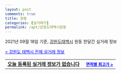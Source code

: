 ```yaml
---
layout: post
comments: true
title: 원동
categories: [실거래가]
permalink: /apt/강원도태백시원동
---
```


2021년 09월 18일 기준, <a href="/apt/강원도태백시">강원도태백시</a> 원동 한달간 실거래 정보

<a style="color: blue;" href="/apt/강원도태백시">< 강원도 태백시 전체 실거래 정보</a>
<!---- start ---->
<table>
  <tr>
    <td colspan="4" style="font-weight: bold;"><a href="/apt/강원도태백시원동{name_without_space}">오늘 등록된 실거래 정보가 없습니다</a> &nbsp;&nbsp;&nbsp; <a style="color: blue; font-size: smaller;" href="/apt/강원도태백시원동{name_without_space}">면적별 최고가 ></a></td>
  </tr>
    
</table>
<!---- end ---->
    